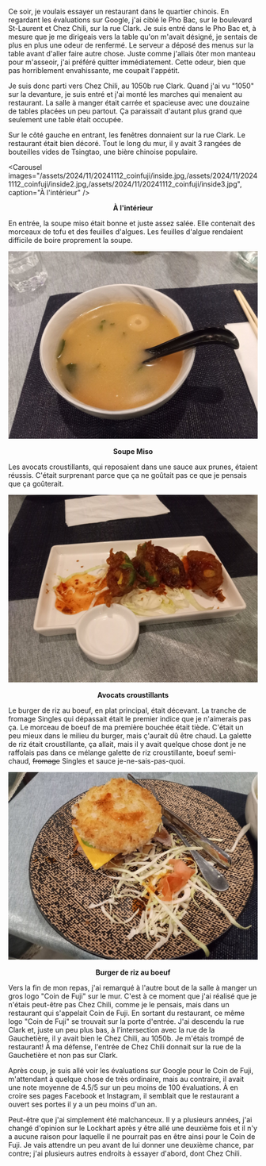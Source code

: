 Ce soir, je voulais essayer un restaurant dans le quartier chinois. En regardant les évaluations sur Google, j'ai ciblé le Pho Bac, sur le boulevard St-Laurent et Chez Chili, sur la rue Clark. Je suis entré dans le Pho Bac et, à mesure que je me dirigeais vers la table qu'on m'avait désigné, je sentais de plus en plus une odeur de renfermé. Le serveur a déposé des menus sur la table avant d'aller faire autre chose. Juste comme j'allais ôter mon manteau pour m'asseoir, j'ai préféré quitter immédiatement. Cette odeur, bien que pas horriblement envahissante, me coupait l'appétit.

Je suis donc parti vers Chez Chili, au 1050b rue Clark. Quand j'ai vu "1050" sur la devanture, je suis entré et j'ai monté les marches qui menaient au restaurant. La salle à manger était carrée et spacieuse avec une douzaine de tables placées un peu partout. Ça paraissait d'autant plus grand que seulement une table était occupée.

Sur le côté gauche en entrant, les fenêtres donnaient sur la rue Clark. Le restaurant était bien décoré. Tout le long du mur, il y avait 3 rangées de bouteilles vides de Tsingtao, une bière chinoise populaire.

<Carousel
    images="/assets/2024/11/20241112_coinfuji/inside.jpg,/assets/2024/11/20241112_coinfuji/inside2.jpg,/assets/2024/11/20241112_coinfuji/inside3.jpg",
    caption="À l'intérieur"
/>
<p align="center"><b>À l'intérieur</b></p>

En entrée, la soupe miso était bonne et juste assez salée. Elle contenait des morceaux de tofu et des feuilles d'algues. Les feuilles d'algue rendaient difficile de boire proprement la soupe.

![Soupe Miso](/assets/2024/11/20241112_coinfuji/miso.jpg)
<p align="center"><b>Soupe Miso</b></p>

Les avocats croustillants, qui reposaient dans une sauce aux prunes, étaient réussis. C'était surprenant parce que ça ne goûtait pas ce que je pensais que ça goûterait.

![Avocats croustillants](/assets/2024/11/20241112_coinfuji/avocado.jpg)
<p align="center"><b>Avocats croustillants</b></p>

Le burger de riz au boeuf, en plat principal, était décevant. La tranche de fromage Singles qui dépassait était le premier indice que je n'aimerais pas ça. Le morceau de boeuf de ma première bouchée était tiède. C'était un peu mieux dans le milieu du burger, mais ç'aurait dû être chaud. La galette de riz était croustillante, ça allait, mais il y avait quelque chose dont je ne raffolais pas dans ce mélange galette de riz croustillante, boeuf semi-chaud, ~~fromage~~ Singles et sauce je-ne-sais-pas-quoi.

![Burger de riz au boeuf](/assets/2024/11/20241112_coinfuji/riceburger.jpg)
<p align="center"><b>Burger de riz au boeuf</b></p>

Vers la fin de mon repas, j'ai remarqué à l'autre bout de la salle à manger un gros logo "Coin de Fuji" sur le mur. C'est à ce moment que j'ai réalisé que je n'étais peut-être pas Chez Chili, comme je le pensais, mais dans un restaurant qui s'appelait Coin de Fuji. En sortant du restaurant, ce même logo "Coin de Fuji" se trouvait sur la porte d'entrée. J'ai descendu la rue Clark et, juste un peu plus bas, à l'intersection avec la rue de la Gauchetière, il y avait bien le Chez Chili, au 1050b. Je m'étais trompé de restaurant! À ma défense, l'entrée de Chez Chili donnait sur la rue de la Gauchetière et non pas sur Clark.

Après coup, je suis allé voir les évaluations sur Google pour le Coin de Fuji, m'attendant à quelque chose de très ordinaire, mais au contraire, il avait une note moyenne de 4.5/5 sur un peu moins de 100 évaluations. À en croire ses pages Facebook et Instagram, il semblait que le restaurant a ouvert ses portes il y a un peu moins d'un an.

Peut-être que j'ai simplement été malchanceux. Il y a plusieurs années, j'ai changé d'opinion sur le Lockhart après y être allé une deuxième fois et il n'y a aucune raison pour laquelle il ne pourrait pas en être ainsi pour le Coin de Fuji. Je vais attendre un peu avant de lui donner une deuxième chance, par contre; j'ai plusieurs autres endroits à essayer d'abord, dont Chez Chili.
